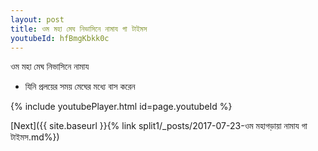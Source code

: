 ```yaml
---
layout: post
title: ওম মহা মেঘ নিভাসিনে নামায গা টাইমস
youtubeId: hfBmgKbkk0c
---
```

 
 
 ওম মহা মেঘ নিভাসিনে নামায  
 
 -  যিনি প্রলয়ের সময় মেঘের মধ্যে বাস করেন 
 
  
 
  
 
 
 
 
 
 


{% include youtubePlayer.html id=page.youtubeId %}
 
[Next]({{ site.baseurl }}{% link  split1/_posts/2017-07-23-ওম মহাগড়ায়া নামায গা টাইমস.md%})
 
